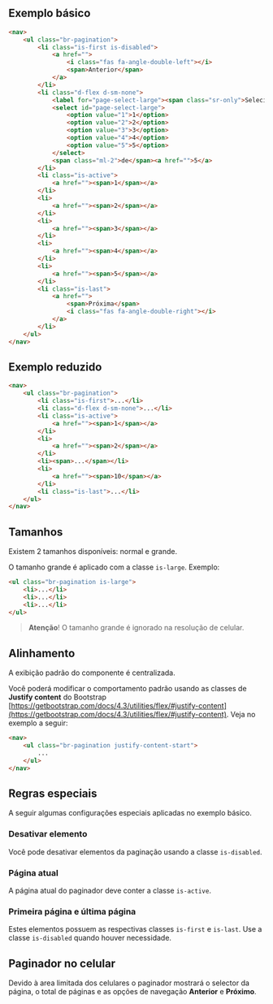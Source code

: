 ## Exemplo básico

```html
<nav>
    <ul class="br-pagination">
        <li class="is-first is-disabled">
            <a href="">
                <i class="fas fa-angle-double-left"></i>
                <span>Anterior</span>
            </a>
        </li>
        <li class="d-flex d-sm-none">
            <label for="page-select-large"><span class="sr-only">Selecione a página</span></label>
            <select id="page-select-large">
                <option value="1">1</option>
                <option value="2">2</option>
                <option value="3">3</option>
                <option value="4">4</option>
                <option value="5">5</option>
            </select>
            <span class="ml-2">de</span><a href="">5</a>
        </li>
        <li class="is-active">
            <a href=""><span>1</span></a>
        </li>
        <li>
            <a href=""><span>2</span></a>
        </li>
        <li>
            <a href=""><span>3</span></a>
        </li>
        <li>
            <a href=""><span>4</span></a>
        </li>
        <li>
            <a href=""><span>5</span></a>
        </li>
        <li class="is-last">
            <a href="">
                <span>Próxima</span>
                <i class="fas fa-angle-double-right"></i>
            </a>
        </li>
    </ul>
</nav>
```

## Exemplo reduzido

```html
<nav>
    <ul class="br-pagination">
        <li class="is-first">...</li>
        <li class="d-flex d-sm-none">...</li>
        <li class="is-active">
            <a href=""><span>1</span></a>
        </li>
        <li>
            <a href=""><span>2</span></a>
        </li>
        <li><span>...</span></li>
        <li>
            <a href=""><span>10</span></a>
        </li>
        <li class="is-last">...</li>
    </ul>
</nav>
```

## Tamanhos

Existem 2 tamanhos disponíveis: normal e grande.

O tamanho grande é aplicado com a classe `is-large`. Exemplo:

```html
<ul class="br-pagination is-large">
    <li>...</li>
    <li>...</li>
    <li>...</li>
</ul>
```

> **Atenção**! O tamanho grande é ignorado na resolução de celular.

## Alinhamento

A exibição padrão do componente é centralizada.

Você poderá modificar o comportamento padrão usando as classes de **Justify content** do Bootstrap [https://getbootstrap.com/docs/4.3/utilities/flex/#justify-content](https://getbootstrap.com/docs/4.3/utilities/flex/#justify-content). Veja no exemplo a seguir:

```html
<nav>
    <ul class="br-pagination justify-content-start">
        ...
    </ul>
</nav>
```

## Regras especiais

A seguir algumas configurações especiais aplicadas no exemplo básico.

### Desativar elemento

Você pode desativar elementos da paginação usando a classe `is-disabled`.

### Página atual

A página atual do paginador deve conter a classe `is-active`.

### Primeira página e última página

Estes elementos possuem as respectivas classes `is-first` e `is-last`. Use a classe `is-disabled` quando houver necessidade.

## Paginador no celular

Devido à area limitada dos celulares o paginador mostrará o selector da página, o total de páginas e as opções de navegação **Anterior** e **Próximo**.
